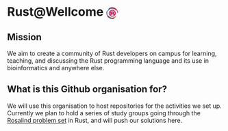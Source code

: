 # Rust@Wellcome <img src="/profile/rust-logo.png" style="height: 1em; vertical-align: middle"/>

## Mission

We aim to create a community of Rust developers on campus for learning, teaching, and discussing the Rust programming language and its use in bioinformatics and anywhere else.

## What is this Github organisation for?

We will use this organisation to host repositories for the activities we set up. Currently we plan to hold a series of study groups going through the [Rosalind problem set](https://rosalind.info/problems/list-view/) in Rust, and will push our solutions here.
